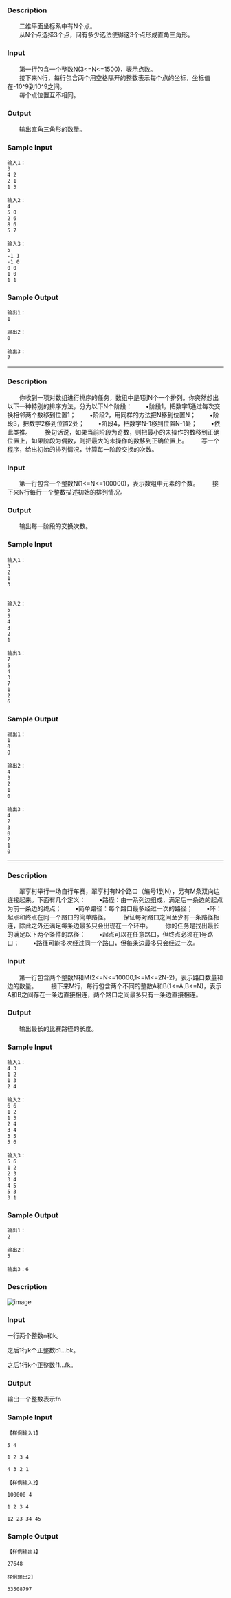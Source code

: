 
### Description
　　二维平面坐标系中有N个点。  
　　从N个点选择3个点，问有多少选法使得这3个点形成直角三角形。  
### Input
　　第一行包含一个整数N(3<=N<=1500)，表示点数。  
　　接下来N行，每行包含两个用空格隔开的整数表示每个点的坐标，坐标值在-10^9到10^9之间。  
　　每个点位置互不相同。  
### Output
　　输出直角三角形的数量。  
### Sample Input
```
输入1：
3
4 2
2 1
1 3

输入2：
4
5 0
2 6
8 6
5 7

输入3：
5
-1 1
-1 0
0 0
1 0
1 1
```
### Sample Output
```
输出1：
1

输出2：
0

输出3：
7
```

---

### Description
　　你收到一项对数组进行排序的任务，数组中是1到N个一个排列。你突然想出以下一种特别的排序方法，分为以下N个阶段：
　　•阶段1，把数字1通过每次交换相邻两个数移到位置1；
　　•阶段2，用同样的方法把N移到位置N；
　　•阶段3，把数字2移到位置2处；
　　•阶段4，把数字N-1移到位置N-1处；
　　•依此类推。
　　换句话说，如果当前阶段为奇数，则把最小的未操作的数移到正确位置上，如果阶段为偶数，则把最大的未操作的数移到正确位置上。
　　写一个程序，给出初始的排列情况，计算每一阶段交换的次数。
### Input
　　第一行包含一个整数N(1<=N<=100000)，表示数组中元素的个数。
　　接下来N行每行一个整数描述初始的排列情况。
### Output
　　输出每一阶段的交换次数。
### Sample Input
```
输入1：
3
2
1
3


输入2：
5
5
4
3
2
1

输出3：
7
5
4
3
7
1
2
6
```
### Sample Output
```
输出1：
1
0
0

输出2：
4
3
2
1
0

输出3：
4
2
3
0
2
1
0
```

---

### Description
　　翠亨村举行一场自行车赛，翠亨村有N个路口（编号1到N），另有M条双向边连接起来。下面有几个定义：
　　•路径：由一系列边组成，满足后一条边的起点为前一条边的终点；
　　•简单路径：每个路口最多经过一次的路径；
　　•环：起点和终点在同一个路口的简单路径。
　　保证每对路口之间至少有一条路径相连，除此之外还满足每条边最多只会出现在一个环中。
　　你的任务是找出最长的满足以下两个条件的路径：
　　•起点可以在任意路口，但终点必须在1号路口；
　　•路径可能多次经过同一个路口，但每条边最多只会经过一次。
### Input
　　第一行包含两个整数N和M(2<=N<=10000,1<=M<=2N-2)，表示路口数量和边的数量。
　　接下来M行，每行包含两个不同的整数A和B(1<=A,B<=N)，表示A和B之间存在一条边直接相连，两个路口之间最多只有一条边直接相连。
### Output
　　输出最长的比赛路径的长度。

### Sample Input
```
输入1：
4 3
1 2
1 3
2 4

输入2：
6 6
1 2
1 3
2 4
3 4
3 5
5 6

输入3：
5 6
1 2
2 3
3 4
4 5
5 3
3 1
```
### Sample Output
```
输出1：
2

输出2：
5

输出3：6
```

### Description
![image]()
### Input
一行两个整数n和k。

之后1行k个正整数b1...bk。

之后1行k个正整数f1...fk。
 
### Output
输出一个整数表示fn
### Sample Input
```
【样例输入1】

5 4

1 2 3 4

4 3 2 1

【样例输入2】

100000 4

1 2 3 4

12 23 34 45
```

### Sample Output
```
【样例输出1】

27648

样例输出2】

33508797
```
